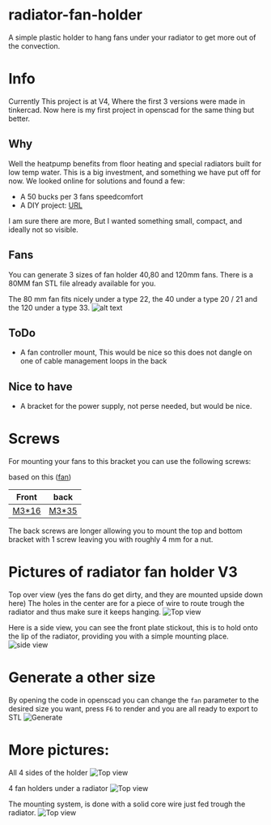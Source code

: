 # radiator-fan-holder
A simple plastic holder to hang fans under your radiator to get more out of the convection.

# Info

Currently This project is at V4, Where the first 3 versions were made in tinkercad.
Now here is my first project in openscad for the same thing but better.

## Why

Well the heatpump benefits from floor heating and special radiators built for low temp water. This is a big investment, and something we have put off for now. We looked online for solutions and found a few:
- A 50 bucks per 3 fans speedcomfort
- A DIY project: [URL](https://www.conrad.nl/info/guides/zelfbouwprojecten/cv-met-ventilatoren)

I am sure there are more, But I wanted something small, compact, and ideally not so visible.

## Fans

You can generate 3 sizes of fan holder 40,80 and 120mm fans.
There is a 80MM fan STL file already available for you.

The 80 mm fan fits nicely under a type 22, the 40 under a type 20 / 21 and the 120 under a type 33.
![alt text](https://www.radiatorendiscounter.nl/back-site/upload/shop_product_image/henrad-standaard-maatvoering_20181109102631709.jpg)

## ToDo
- A  fan controller mount, This would be nice so this does not dangle on one of cable management loops in the back

## Nice to have
- A bracket for the power supply, not perse needed, but would be nice.

# Screws
For mounting your fans to this bracket you can use the following screws:

based on this ([fan](https://www.arctic.de/en/F8/AFACO-08000-GBA01/))

|Front| back|
|--|--|
|[M3*16](https://www.microschroeven.nl/nl/inbus-met-bolkop-din7380/m3/inbus-met-bolkop-m3-x-16-roest-vrij-staal-din7380-per-10-stuks/a-2648-10000121)|[M3*35](https://www.microschroeven.nl/nl/inbus-met-bolkop-din7380/m3/inbus-met-bolkop-m3-x-35-roest-vrij-staal-din7380-per-10-stuks/a-3327-10000121)|

The back screws are longer allowing you to mount the top and bottom bracket with 1 screw leaving you with roughly 4 mm for a nut.

# Pictures of radiator fan holder V3

Top over view (yes the fans do get dirty, and they are mounted upside down here) The holes in the center are for a piece of wire to route trough the radiator and thus make sure it keeps hanging.
![Top view](https://github.com/william-sy/radiator-fan-holder/blob/main/pictures/rad-1.JPG?raw=true)

Here is a side view, you can see the front plate stickout, this is to hold onto the lip of the radiator, providing you with a simple mounting place.
![side view](https://github.com/william-sy/radiator-fan-holder/blob/main/pictures/rad-2.png?raw=true)

# Generate a other size
By opening the code in openscad you can change the `fan` parameter to the desired size you want, press `F6` to render and you are all ready to export to STL
![Generate ](https://github.com/william-sy/radiator-fan-holder/blob/main/pictures/rad-3.png?raw=true)


# More pictures:

All 4 sides of the holder
![Top view](https://github.com/william-sy/radiator-fan-holder/blob/main/pictures/rad-4.JPG?raw=true)

4 fan holders under a radiator
![Top view](https://github.com/william-sy/radiator-fan-holder/blob/main/pictures/rad-6.JPG?raw=true)

The mounting system, is done with a solid core wire just fed trough the radiator.
![Top view](https://github.com/william-sy/radiator-fan-holder/blob/main/pictures/rad-5.JPG?raw=true)
